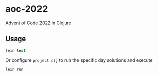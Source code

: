 # aoc-2022

Advent of Code 2022 in Clojure

## Usage

```clojure
lein test
```

Or configure `project.clj` to run the specific day solutions and execute

```clojure
lein run
```
